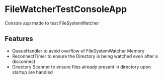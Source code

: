 # FileWatcherTestConsoleApp
Console app made to test FileSystemWatcher

## Features

- QueueHandler to avoid overflow of FileSystemWatcher Memory
- ReconnectTimer to ensure the Directory is being watched even after a disconnect
- Directory Scanner to ensure files already present in directory upon startup are handled
